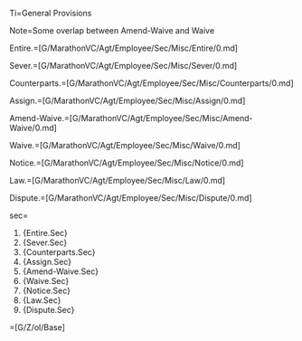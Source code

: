 Ti=General Provisions

Note=Some overlap between Amend-Waive and Waive

Entire.=[G/MarathonVC/Agt/Employee/Sec/Misc/Entire/0.md]

Sever.=[G/MarathonVC/Agt/Employee/Sec/Misc/Sever/0.md]

Counterparts.=[G/MarathonVC/Agt/Employee/Sec/Misc/Counterparts/0.md]

Assign.=[G/MarathonVC/Agt/Employee/Sec/Misc/Assign/0.md]

Amend-Waive.=[G/MarathonVC/Agt/Employee/Sec/Misc/Amend-Waive/0.md]

Waive.=[G/MarathonVC/Agt/Employee/Sec/Misc/Waive/0.md]

Notice.=[G/MarathonVC/Agt/Employee/Sec/Misc/Notice/0.md]

Law.=[G/MarathonVC/Agt/Employee/Sec/Misc/Law/0.md]

Dispute.=[G/MarathonVC/Agt/Employee/Sec/Misc/Dispute/0.md]

sec=<ol><li>{Entire.Sec}</li><li>{Sever.Sec}</li><li>{Counterparts.Sec}</li><li>{Assign.Sec}</li><li>{Amend-Waive.Sec}</li><li>{Waive.Sec}</li><li>{Notice.Sec}</li><li>{Law.Sec}</li><li>{Dispute.Sec}</li></ol>

=[G/Z/ol/Base]
